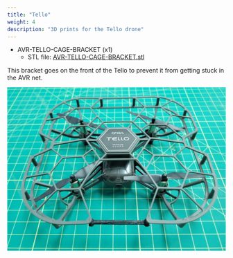 ```yaml
---
title: "Tello"
weight: 4
description: "3D prints for the Tello drone"
---
```


- AVR-TELLO-CAGE-BRACKET (x1)
  - STL file:
    [AVR-TELLO-CAGE-BRACKET.stl](https://cad.onshape.com/documents/48983f6b36ff3822e8dc8726/w/2a2bc308590d3bfe38b56c55/e/80e492c7ebf9fb31af4a6b3e)

This bracket goes on the front of the Tello to prevent it from getting stuck in the AVR
net.

![Tello Cage Bracket](avr_tello_cage_print.jpg)
